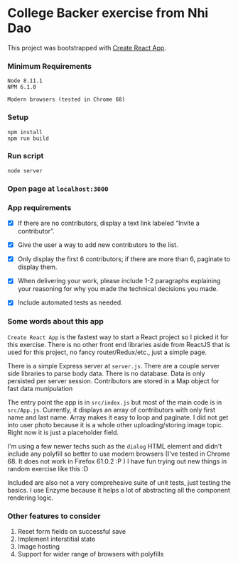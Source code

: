 # College Backer exercise from Nhi Dao

This project was bootstrapped with [Create React App](https://github.com/facebookincubator/create-react-app).

### Minimum Requirements
```
Node 8.11.1
NPM 6.1.0

Modern browsers (tested in Chrome 68)
```

### Setup
```
npm install
npm run build
```

### Run script
```
node server
```

### Open page at `localhost:3000`

### App requirements
- [x] If there are no contributors, display a text link labeled “Invite a contributor”.

- [x] Give the user a way to add new contributors to the list.

- [x] Only display the first 6 contributors; if there are more than 6, paginate to display them.

- [x] When delivering your work, please include 1-2 paragraphs explaining your reasoning for
why you made the technical decisions you made.

- [x] Include automated tests as needed.

### Some words about this app
`Create React App` is the fastest way to start a React project so I picked it for this exercise. There is no other front end libraries aside from ReactJS that is used for this project, no fancy router/Redux/etc., just a simple page.

There is a simple Express server at `server.js`. There are a couple server side libraries to parse body data. There is no database. Data is only persisted per server session. Contributors are stored in a Map object for fast data munipulation

The entry point the app is in `src/index.js` but most of the main code is in `src/App.js`. Currently, it displays an array of contributors with only first name and last name. Array makes it easy to loop and paginate. I did not get into user photo because it is a whole other uploading/storing image topic. Right now it is just a placeholder field.

I'm using a few newer techs such as the `dialog` HTML element and didn't include any polyfill so better to use modern browsers (I've tested in Chrome 68. It does not work in Firefox 61.0.2 :P ) I have fun trying out new things in random exercise like this :D

Included are also not a very comprehesive suite of unit tests, just testing the basics. I use Enzyme because it helps a lot of abstracting all the component rendering logic.

### Other features to consider
1. Reset form fields on successful save
2. Implement interstitial state
3. Image hosting
4. Support for wider range of browsers with polyfills
